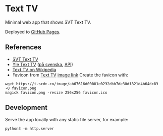 # Text TV

Minimal web app that shows SVT Text TV.

Deployed to [GitHub Pages](https://albertaillet.github.io/texttv/).

## References

- [SVT Text TV](https://www.svt.se/text-tv/webb/)
- [Yle Text TV](https://yle.fi/tekstitv/txt/100_0001.htm) ([på svenska](https://yle.fi/tekstitv/txt/700_0001.htm), [API](https://yle.fi/aihe/yle-ttv/json?P=700_0001))
- [Text TV on Wikipedia](https://sv.wikipedia.org/wiki/Text-TV)
- Favicon from [Text TV](https://open.spotify.com/track/3ol2uMEGSbtOZti5EOXV1Q) [image link](https://i.scdn.co/image/ab67616d00001e0232dbb7de30df821d4b64dc83)
Create the favicon with:
```shell
wget https://i.scdn.co/image/ab67616d00001e0232dbb7de30df821d4b64dc83 -O favicon.png
magick favicon.png -resize 256x256 favicon.ico
```

## Development

Serve the app locally with any static file server, for example:

```shell
python3 -m http.server
```